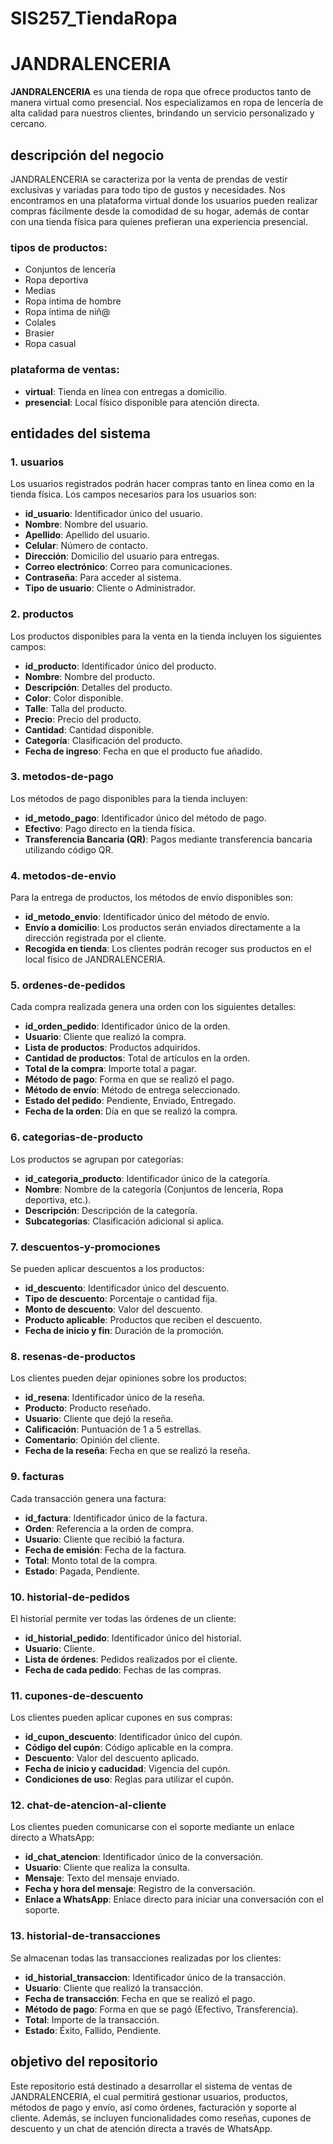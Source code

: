 # SIS257_TiendaRopa
# JANDRALENCERIA

**JANDRALENCERIA** es una tienda de ropa que ofrece productos tanto de manera virtual como presencial. Nos especializamos en ropa de lencería de alta calidad para nuestros clientes, brindando un servicio personalizado y cercano.

## descripción del negocio

JANDRALENCERIA se caracteriza por la venta de prendas de vestir exclusivas y variadas para todo tipo de gustos y necesidades. Nos encontramos en una plataforma virtual donde los usuarios pueden realizar compras fácilmente desde la comodidad de su hogar, además de contar con una tienda física para quienes prefieran una experiencia presencial.

### tipos de productos:
- Conjuntos de lencería
- Ropa deportiva
- Medias
- Ropa íntima de hombre
- Ropa íntima de niñ@
- Colales
- Brasier
- Ropa casual

### plataforma de ventas:
- **virtual**: Tienda en línea con entregas a domicilio.
- **presencial**: Local físico disponible para atención directa.

## entidades del sistema

### 1. usuarios
Los usuarios registrados podrán hacer compras tanto en línea como en la tienda física. Los campos necesarios para los usuarios son:
- **id_usuario**: Identificador único del usuario.
- **Nombre**: Nombre del usuario.
- **Apellido**: Apellido del usuario.
- **Celular**: Número de contacto.
- **Dirección**: Domicilio del usuario para entregas.
- **Correo electrónico**: Correo para comunicaciones.
- **Contraseña**: Para acceder al sistema.
- **Tipo de usuario**: Cliente o Administrador.

### 2. productos
Los productos disponibles para la venta en la tienda incluyen los siguientes campos:
- **id_producto**: Identificador único del producto.
- **Nombre**: Nombre del producto.
- **Descripción**: Detalles del producto.
- **Color**: Color disponible.
- **Talle**: Talla del producto.
- **Precio**: Precio del producto.
- **Cantidad**: Cantidad disponible.
- **Categoría**: Clasificación del producto.
- **Fecha de ingreso**: Fecha en que el producto fue añadido.

### 3. metodos-de-pago
Los métodos de pago disponibles para la tienda incluyen:
- **id_metodo_pago**: Identificador único del método de pago.
- **Efectivo**: Pago directo en la tienda física.
- **Transferencia Bancaria (QR)**: Pagos mediante transferencia bancaria utilizando código QR.

### 4. metodos-de-envio
Para la entrega de productos, los métodos de envío disponibles son:
- **id_metodo_envio**: Identificador único del método de envío.
- **Envío a domicilio**: Los productos serán enviados directamente a la dirección registrada por el cliente.
- **Recogida en tienda**: Los clientes podrán recoger sus productos en el local físico de JANDRALENCERIA.

### 5. ordenes-de-pedidos
Cada compra realizada genera una orden con los siguientes detalles:
- **id_orden_pedido**: Identificador único de la orden.
- **Usuario**: Cliente que realizó la compra.
- **Lista de productos**: Productos adquiridos.
- **Cantidad de productos**: Total de artículos en la orden.
- **Total de la compra**: Importe total a pagar.
- **Método de pago**: Forma en que se realizó el pago.
- **Método de envío**: Método de entrega seleccionado.
- **Estado del pedido**: Pendiente, Enviado, Entregado.
- **Fecha de la orden**: Día en que se realizó la compra.

### 6. categorias-de-producto
Los productos se agrupan por categorías:
- **id_categoria_producto**: Identificador único de la categoría.
- **Nombre**: Nombre de la categoría (Conjuntos de lencería, Ropa deportiva, etc.).
- **Descripción**: Descripción de la categoría.
- **Subcategorías**: Clasificación adicional si aplica.

### 7. descuentos-y-promociones
Se pueden aplicar descuentos a los productos:
- **id_descuento**: Identificador único del descuento.
- **Tipo de descuento**: Porcentaje o cantidad fija.
- **Monto de descuento**: Valor del descuento.
- **Producto aplicable**: Productos que reciben el descuento.
- **Fecha de inicio y fin**: Duración de la promoción.

### 8. resenas-de-productos
Los clientes pueden dejar opiniones sobre los productos:
- **id_resena**: Identificador único de la reseña.
- **Producto**: Producto reseñado.
- **Usuario**: Cliente que dejó la reseña.
- **Calificación**: Puntuación de 1 a 5 estrellas.
- **Comentario**: Opinión del cliente.
- **Fecha de la reseña**: Fecha en que se realizó la reseña.

### 9. facturas
Cada transacción genera una factura:
- **id_factura**: Identificador único de la factura.
- **Orden**: Referencia a la orden de compra.
- **Usuario**: Cliente que recibió la factura.
- **Fecha de emisión**: Fecha de la factura.
- **Total**: Monto total de la compra.
- **Estado**: Pagada, Pendiente.

### 10. historial-de-pedidos
El historial permite ver todas las órdenes de un cliente:
- **id_historial_pedido**: Identificador único del historial.
- **Usuario**: Cliente.
- **Lista de órdenes**: Pedidos realizados por el cliente.
- **Fecha de cada pedido**: Fechas de las compras.

### 11. cupones-de-descuento
Los clientes pueden aplicar cupones en sus compras:
- **id_cupon_descuento**: Identificador único del cupón.
- **Código del cupón**: Código aplicable en la compra.
- **Descuento**: Valor del descuento aplicado.
- **Fecha de inicio y caducidad**: Vigencia del cupón.
- **Condiciones de uso**: Reglas para utilizar el cupón.

### 12. chat-de-atencion-al-cliente
Los clientes pueden comunicarse con el soporte mediante un enlace directo a WhatsApp:
- **id_chat_atencion**: Identificador único de la conversación.
- **Usuario**: Cliente que realiza la consulta.
- **Mensaje**: Texto del mensaje enviado.
- **Fecha y hora del mensaje**: Registro de la conversación.
- **Enlace a WhatsApp**: Enlace directo para iniciar una conversación con el soporte.

### 13. historial-de-transacciones
Se almacenan todas las transacciones realizadas por los clientes:
- **id_historial_transaccion**: Identificador único de la transacción.
- **Usuario**: Cliente que realizó la transacción.
- **Fecha de transacción**: Fecha en que se realizó el pago.
- **Método de pago**: Forma en que se pagó (Efectivo, Transferencia).
- **Total**: Importe de la transacción.
- **Estado**: Éxito, Fallido, Pendiente.

## objetivo del repositorio
Este repositorio está destinado a desarrollar el sistema de ventas de JANDRALENCERIA, el cual permitirá gestionar usuarios, productos, métodos de pago y envío, así como órdenes, facturación y soporte al cliente. Además, se incluyen funcionalidades como reseñas, cupones de descuento y un chat de atención directa a través de WhatsApp.
